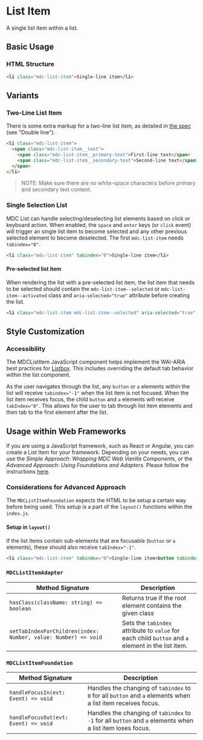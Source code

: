 <!--docs:
title: "List Item"
layout: detail
section: components
excerpt: "A single line item within a list."
iconId: list
path: /catalog/lists/list-item
-->

# List Item

A single list item within a list.

## Basic Usage

### HTML Structure

```html
<li class="mdc-list-item">Single-line item</li>
```

## Variants

### Two-Line List Item

There is some extra markup for a two-line list item, as detailed in  [the spec](https://material.io/design/components/lists.html#specs) (see "Double line").

```html
<li class="mdc-list-item">
  <span class="mdc-list-item__text">
    <span class="mdc-list-item__primary-text">First-line text</span>
    <span class="mdc-list-item__secondary-text">Second-line text</span>
  </span>
</li>
```

> NOTE: Make sure there are no white-space characters before primary and secondary text content.

### Single Selection List

MDC List can handle selecting/deselecting list elements based on click or keyboard action. When enabled, the `space` and `enter` keys (or `click` event) will trigger an single list item to become selected and any other previous selected element to become deselected. The first `mdc-list-item` needs `tabindex="0"`.

```html
<li class="mdc-list-item" tabindex="0">Single-line item</li>
```

#### Pre-selected list item

When rendering the list with a pre-selected list item, the list item that needs to be selected should contain
the `mdc-list-item--selected` or `mdc-list-item--activated` class and `aria-selected="true"` attribute before
creating the list.

```html
<li class="mdc-list-item mdc-list-item--selected" aria-selected="true" tabindex="0">Single-line item</li>
```

## Style Customization

### Accessibility

The MDCListItem JavaScript component helps implement the WAI-ARIA best practices for
[Listbox](https://www.w3.org/TR/wai-aria-practices-1.1/#Listbox). This includes overriding the default tab behavior within the list component.

As the user navigates through the list, any `button` or `a` elements within the list will receive `tabindex="-1"`
when the list item is not focused. When the list item receives focus, the child `button` and `a` elements will 
receive `tabIndex="0"`. This allows for the user to tab through list item elements and then tab to the
first element after the list. 

## Usage within Web Frameworks

If you are using a JavaScript framework, such as React or Angular, you can create a List Item for your framework. Depending on your needs, you can use the _Simple Approach: Wrapping MDC Web Vanilla Components_, or the _Advanced Approach: Using Foundations and Adapters_. Please follow the instructions [here](../../../docs/integrating-into-frameworks.md).

### Considerations for Advanced Approach

The `MDCListItemFoundation` expects the HTML to be setup a certain way before being used. This setup is a part of the `layout()` functions within the `index.js`.

#### Setup in `layout()`

If the list items contain sub-elements that are focusable (`button` or `a` elements), these should also receive `tabIndex="-1"`.

```html
<li class="mdc-list-item" tabindex="0">Single-line item<button tabindex="-1"></button></li>
```
 
### `MDCListItemAdapter`

Method Signature | Description
--- | ---
`hasClass(className: string) => boolean` | Returns true if the root element contains the given class
`setTabIndexForChildren(index: Number, value: Number) => void` | Sets the `tabindex` attribute to `value` for each child `button` and `a` element in the list item.

### `MDCListItemFoundation`

Method Signature | Description
--- | ---
`handleFocusIn(evt: Event) => void` | Handles the changing of `tabindex` to `0` for all `button` and `a` elements when a list item receives focus. 
`handleFocusOut(evt: Event) => void` | Handles the changing of `tabindex` to `-1` for all `button` and `a` elements when a list item loses focus.

